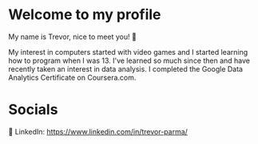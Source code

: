 # Welcome to my profile
My name is Trevor, nice to meet you! 👋

My interest in computers started with video games and I started learning how to program when I was 13. I've learned so much since then and have recently taken an interest in data analysis. I completed the Google Data Analytics Certificate on Coursera.com.

# Socials
📘 LinkedIn: https://www.linkedin.com/in/trevor-parma/

<!---
TrevorParma/TrevorParma is a ✨ special ✨ repository because its `README.md` (this file) appears on your GitHub profile.
You can click the Preview link to take a look at your changes.
--->
